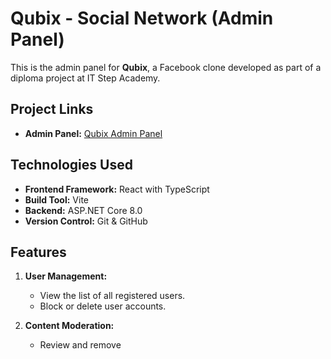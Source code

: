 # Qubix - Social Network (Admin Panel)

This is the admin panel for **Qubix**, a Facebook clone developed as part of a diploma project at IT Step Academy.

## Project Links

- **Admin Panel:** [Qubix Admin Panel](https://admin-qubix.itstep.click/)

## Technologies Used

- **Frontend Framework:** React with TypeScript
- **Build Tool:** Vite
- **Backend:** ASP.NET Core 8.0
- **Version Control:** Git & GitHub

## Features

1. **User Management:**
   - View the list of all registered users.
   - Block or delete user accounts.

2. **Content Moderation:**
   - Review and remove
